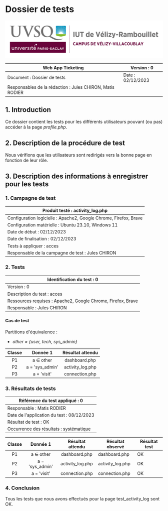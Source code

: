 # Dossier de tests

![logo_uvsq](../../annexes/logo_uvsq.png)

| Web App Ticketing                          | Version : 0             |
|--------------------------------------------|-------------------------|
| Document : Dossier de tests                | Date : 02/12/2023       |
| Responsables de la rédaction : Jules CHIRON, Matis RODIER |          |

## 1. Introduction

Ce dossier contient les tests pour les différents utilisateurs pouvant (ou pas) accéder à la page _profile.php_.

## 2. Description de la procédure de test

Nous vérifions que les utilisateurs sont redirigés vers la bonne page en fonction de leur rôle.

## 3. Description des informations à enregistrer pour les tests

### 1. Campagne de test

| Produit testé : activity_log.php                                        |
|-------------------------------------------------------------------------|
| Configuration logicielle : Apache2, Google Chrome, Firefox, Brave       |
| Configuration matérielle : Ubuntu 23.10, Windows 11                     |
| Date de début : 02/12/2023                                              |
| Date de finalisation : 02/12/2023                                       |
| Tests à appliquer : acces                                               |
| Responsable de la campagne de test : Jules CHIRON                       |

### 2. Tests

| Identification du test : 0                                   |
|--------------------------------------------------------------|
| Version : 0                                                  |
| Description du test : acces                                  |
| Ressources requises : Apache2, Google Chrome, Firefox, Brave |
| Responsable : Jules CHIRON                                   |

#### Cas de test

Partitions d'équivalence :

- _other = {user, tech, sys_admin}_

| Classe |     Donnée 1     | Résultat attendu |
|:------:|:----------------:|:----------------:|
|   P1   |    a ∈ other     |  dashboard.php   |
|   P2   | a = 'sys\_admin' | activity_log.php |
|   P3   |   a = 'visit'    |  connection.php  |

### 3. Résultats de tests

| Référence du test appliqué : 0             |
|--------------------------------------------|
| Responsable : Matis RODIER                 |
| Date de l'application du test : 08/12/2023 |
| Résultat de test : OK                      |
| Occurrence des résultats : systématique    |

| Classe |     Donnée 1     | Résultat attendu | Résultat observé | Résultat test  |
|:------:|:----------------:|:----------------:|------------------|----------------|
|   P1   |    a ∈ other     |  dashboard.php   | dashboard.php    | OK             |
|   P2   | a = 'sys\_admin' | activity_log.php | activity_log.php | OK             |
|   P3   |   a = 'visit'    |  connection.php  | connection.php   | OK             |

### 4. Conclusion

Tous les tests que nous avons effectués pour la page test_activity_log sont OK.